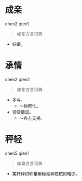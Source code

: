 # 成亲
chen2 qien1
> 如东方言词典
- 结婚。

# 承情
chen2 qien2
> 如东方言词典
- 多亏。
  - ～你帮忙。
- 领受情谊。
  - ～各方支持。

# 秤轻
chen5 qien1
> 如皋方言词典
- 某杆秤的称量用标准秤校核则略少。
